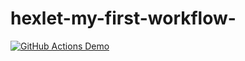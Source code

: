 # hexlet-my-first-workflow-
[![GitHub Actions Demo](https://github.com/q865/hexlet-my-first-workflow-/actions/workflows/github-action-demo.yml/badge.svg)](https://github.com/q865/hexlet-my-first-workflow-/actions/workflows/github-action-demo.yml)
